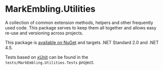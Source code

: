 MarkEmbling.Utilities
=====================

A collection of common extension methods, helpers and other frequently used code. This package serves to keep them all together and allows easy re-use and versioning across projects.

This package is [available on NuGet](https://www.nuget.org/packages/MarkEmbling.Utilities/) and targets .NET Standard 2.0 and .NET 4.5.

Tests based on [xUnit](https://xunit.github.io/) can be found in the `tests/MarkEmbling.Utilities.Tests` project.
